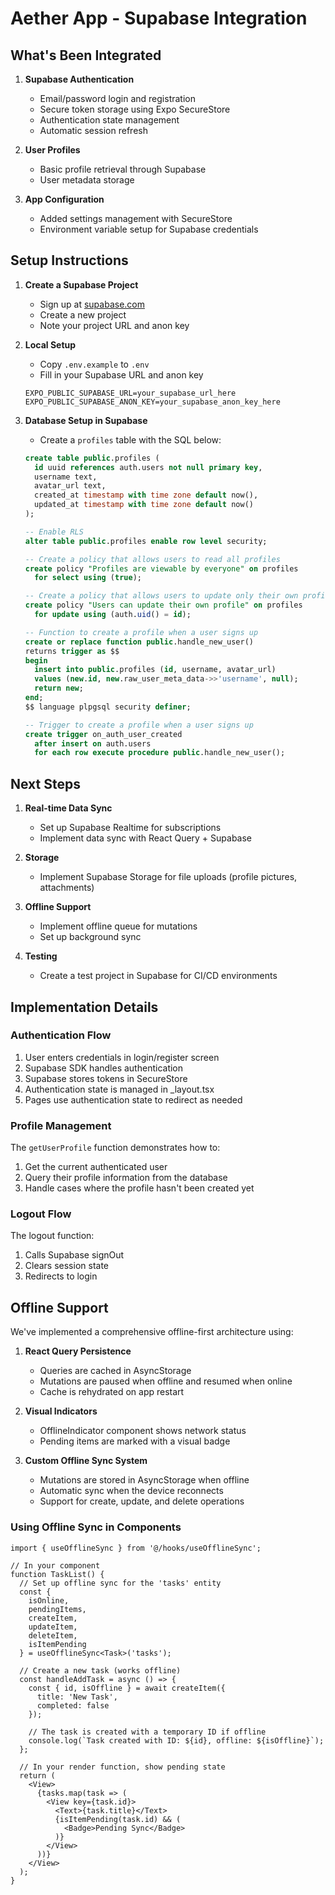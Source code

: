 # Aether App - Supabase Integration

## What's Been Integrated

1. **Supabase Authentication**
   - Email/password login and registration
   - Secure token storage using Expo SecureStore
   - Authentication state management
   - Automatic session refresh

2. **User Profiles**
   - Basic profile retrieval through Supabase
   - User metadata storage

3. **App Configuration**
   - Added settings management with SecureStore
   - Environment variable setup for Supabase credentials

## Setup Instructions

1. **Create a Supabase Project**
   - Sign up at [supabase.com](https://supabase.com)
   - Create a new project
   - Note your project URL and anon key

2. **Local Setup**
   - Copy `.env.example` to `.env`
   - Fill in your Supabase URL and anon key
   ```
   EXPO_PUBLIC_SUPABASE_URL=your_supabase_url_here
   EXPO_PUBLIC_SUPABASE_ANON_KEY=your_supabase_anon_key_here
   ```

3. **Database Setup in Supabase**
   - Create a `profiles` table with the SQL below:

   ```sql
   create table public.profiles (
     id uuid references auth.users not null primary key,
     username text,
     avatar_url text,
     created_at timestamp with time zone default now(),
     updated_at timestamp with time zone default now()
   );

   -- Enable RLS
   alter table public.profiles enable row level security;

   -- Create a policy that allows users to read all profiles
   create policy "Profiles are viewable by everyone" on profiles
     for select using (true);

   -- Create a policy that allows users to update only their own profile
   create policy "Users can update their own profile" on profiles
     for update using (auth.uid() = id);

   -- Function to create a profile when a user signs up
   create or replace function public.handle_new_user()
   returns trigger as $$
   begin
     insert into public.profiles (id, username, avatar_url)
     values (new.id, new.raw_user_meta_data->>'username', null);
     return new;
   end;
   $$ language plpgsql security definer;

   -- Trigger to create a profile when a user signs up
   create trigger on_auth_user_created
     after insert on auth.users
     for each row execute procedure public.handle_new_user();
   ```

## Next Steps

1. **Real-time Data Sync**
   - Set up Supabase Realtime for subscriptions
   - Implement data sync with React Query + Supabase

2. **Storage**
   - Implement Supabase Storage for file uploads (profile pictures, attachments)

3. **Offline Support**
   - Implement offline queue for mutations
   - Set up background sync

4. **Testing**
   - Create a test project in Supabase for CI/CD environments

## Implementation Details

### Authentication Flow

1. User enters credentials in login/register screen
2. Supabase SDK handles authentication
3. Supabase stores tokens in SecureStore
4. Authentication state is managed in _layout.tsx
5. Pages use authentication state to redirect as needed

### Profile Management

The `getUserProfile` function demonstrates how to:
1. Get the current authenticated user
2. Query their profile information from the database
3. Handle cases where the profile hasn't been created yet

### Logout Flow

The logout function:
1. Calls Supabase signOut
2. Clears session state
3. Redirects to login 

## Offline Support

We've implemented a comprehensive offline-first architecture using:

1. **React Query Persistence**
   - Queries are cached in AsyncStorage
   - Mutations are paused when offline and resumed when online
   - Cache is rehydrated on app restart

2. **Visual Indicators**
   - OfflineIndicator component shows network status
   - Pending items are marked with a visual badge

3. **Custom Offline Sync System**
   - Mutations are stored in AsyncStorage when offline
   - Automatic sync when the device reconnects
   - Support for create, update, and delete operations

### Using Offline Sync in Components

```tsx
import { useOfflineSync } from '@/hooks/useOfflineSync';

// In your component
function TaskList() {
  // Set up offline sync for the 'tasks' entity
  const { 
    isOnline, 
    pendingItems, 
    createItem, 
    updateItem, 
    deleteItem, 
    isItemPending 
  } = useOfflineSync<Task>('tasks');

  // Create a new task (works offline)
  const handleAddTask = async () => {
    const { id, isOffline } = await createItem({ 
      title: 'New Task',
      completed: false
    });
    
    // The task is created with a temporary ID if offline
    console.log(`Task created with ID: ${id}, offline: ${isOffline}`);
  };

  // In your render function, show pending state
  return (
    <View>
      {tasks.map(task => (
        <View key={task.id}>
          <Text>{task.title}</Text>
          {isItemPending(task.id) && (
            <Badge>Pending Sync</Badge>
          )}
        </View>
      ))}
    </View>
  );
}
``` 